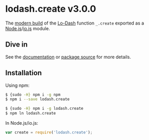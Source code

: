 # lodash.create v3.0.0

The [modern build](https://github.com/lodash/lodash/wiki/Build-Differences) of the [Lo-Dash](https://lodash.com/) function `_.create` exported as a [Node.js](http://nodejs.org/)/[io.js](https://iojs.org/) module.

## Dive in

See the [documentation](https://lodash.com/docs#create) or [package source](https://github.com/lodash/lodash/blob/3.0.0-npm-packages/lodash.create/index.js) for more details.

## Installation

Using npm:

```bash
$ {sudo -H} npm i -g npm
$ npm i --save lodash.create

$ {sudo -H} npm i -g lodash.create
$ npm ln lodash.create
```

In Node.js/io.js:

```js
var create = require('lodash.create');
```
